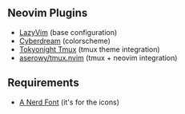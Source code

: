 ## Neovim Plugins

- [LazyVim](https://lazyvim.org) (base configuration)
- [Cyberdream](https://github.com/scottmckendry/cyberdream.nvim) (colorscheme)
- [Tokyonight Tmux](https://github.com/nikolovlazar/tokyo-night-tmux) (tmux theme integration)
- [aserowy/tmux.nvim](https://github.com/aserowy/tmux.nvim) (tmux + neovim integration)

## Requirements

- [A Nerd Font](https://www.nerdfonts.com/font-downloads) (it's for the icons)

